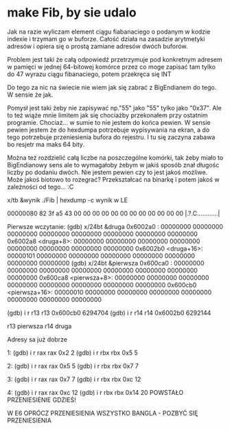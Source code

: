 # make Fib, by sie udalo


Jak na razie wyliczam element ciągu fiabanaciego o podanym w kodzie indexie i trzymam go w buforze.
Całość działa na zasadzie arytmetyki adresów i opiera się o prostą zamiane adresów dwóch buforów.

Problem jest taki że całą odpowiedź przetrzymuje pod konkretnym adresem w pamięci w jednej 64-bitowej komórce przez co moge zapisać tam tylko do 47 wyrazu ciągu fibanaciego, potem przekręca się INT

Do tego za nic na świecie nie wiem jak się zabrać z BigEndianem do tego. W sensie że jak.

Pomysł jest taki żeby nie zapisywać np."55" jako "55" tylko jako "0x37". Ale to też wiąże mnie limitem jak się chociażby przekonałem przy ostatnim programie. Chociaż... w sumie to nie jestem do końca pewien. W sensie pewien jestem że do hexdumpa potrzebuje wypisywania na ekran, a do tego potrzebuje przeniesienia bufora do rejestru. I tu się zaczyna zabawa bo resjetr ma maks 64 bity.

Można też rozdzielić całą liczbe na poszczególne komórki, tak żeby miało to BigEndianowy sens ale to wymagałoby żebym w jakiś sposób znał długośc liczby po dodaniu dwóch. Nie jestem pewien czy to jest jakoś możliwe. Może jakoś biotowo to rozegrać? Przekształcać na binarkę i potem jakoś w zależności od tego... :C

x/tb &wynik
./Fib | hexdump -c wynik w LE



00000080  82 3f a5 43 00 00 00 00  00 00 00 00 00 00 00 00  |.?.C............|



Pierwsze wczytanie:
(gdb) x/24bt &druga
0x6002a0 <druga>:	00000000	00000000	00000000	00000000	00000000	00000000	00000000	00000000
0x6002a8 <druga+8>:	00000000	00000000	00000000	00000000	00000000	00000000	00000000	00000000
0x6002b0 <druga+16>:	00000101	00000000	00000000	00000000	00000000	00000000	00000000	00000000
(gdb) x/24bt &pierwsza
0x600ca0 <pierwsza>:	00000000	00000000	00000000	00000000	00000000	00000000	00000000	00000000
0x600ca8 <pierwsza+8>:	00000000	00000000	00000000	00000000	00000000	00000000	00000000	00000000
0x600cb0 <pierwsza+16>:	00000010	00000000	00000000	00000000	00000000	00000000	00000000	00000000

(gdb) i r r13
r13            0x600cb0	6294704
(gdb) i r r14
r14            0x6002b0	6292144

r13 pierwsza
r14 druga


Adresy sa już dobrze

1:
(gdb) i r rax
rax            0x2	2
(gdb) i r rbx
rbx            0x5	5

2:
(gdb) i r rax
rax            0x5	5
(gdb) i r rbx
rbx            0x7	7

3:
(gdb) i r rax
rax            0x7	7
(gdb) i r rbx
rbx            0xc	12


4:
(gdb) i r rax
rax            0xc	12
(gdb) i r rbx
rbx            0x14	20
POWSTAŁO PRZENIESIENIE GDZIEŚ!





W E6 OPRÓCZ PRZENIESIENIA WSZYSTKO BANGLA - POZBYĆ SIĘ PRZENIESIENIA
